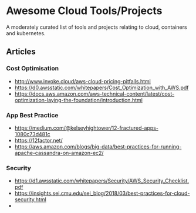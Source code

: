 # Awesome Cloud Tools/Projects

A moderately curated list of tools and projects relating to cloud, containers and kubernetes.

## Articles

### Cost Optimisation

 * http://www.invoke.cloud/aws-cloud-pricing-pitfalls.html
 * https://d0.awsstatic.com/whitepapers/Cost_Optimization_with_AWS.pdf
 * https://docs.aws.amazon.com/aws-technical-content/latest/cost-optimization-laying-the-foundation/introduction.html
 

### App Best Practice

 * https://medium.com/@kelseyhightower/12-fractured-apps-1080c73d481c
 * https://12factor.net/
 * https://aws.amazon.com/blogs/big-data/best-practices-for-running-apache-cassandra-on-amazon-ec2/
 
 
### Security

 * https://d1.awsstatic.com/whitepapers/Security/AWS_Security_Checklist.pdf
 * https://insights.sei.cmu.edu/sei_blog/2018/03/best-practices-for-cloud-security.html
 * 
